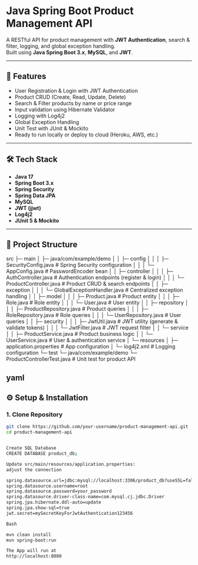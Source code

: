 # Java Spring Boot Product Management API

A RESTful API for product management with **JWT Authentication**, search & filter, logging, and global exception handling.  
Built using **Java Spring Boot 3.x**, **MySQL**, and **JWT**.

---

## 🚀 Features
- User Registration & Login with JWT Authentication
- Product CRUD (Create, Read, Update, Delete)
- Search & Filter products by name or price range
- Input validation using Hibernate Validator
- Logging with Log4j2
- Global Exception Handling
- Unit Test with JUnit & Mockito
- Ready to run locally or deploy to cloud (Heroku, AWS, etc.)

---

## 🛠️ Tech Stack
- **Java 17**
- **Spring Boot 3.x**
- **Spring Security**
- **Spring Data JPA**
- **MySQL**
- **JWT (jjwt)**
- **Log4j2**
- **JUnit 5 & Mockito**

---

## 📂 Project Structure
src
├─ main
│ ├─ java/com/example/demo
│ │ ├─ config
│ │ │ ├─ SecurityConfig.java # Spring Security configuration
│ │ │ └─ AppConfig.java # PasswordEncoder bean
│ │ ├─ controller
│ │ │ ├─ AuthController.java # Authentication endpoints (register & login)
│ │ │ └─ ProductController.java # Product CRUD & search endpoints
│ │ ├─ exception
│ │ │ └─ GlobalExceptionHandler.java # Centralized exception handling
│ │ ├─ model
│ │ │ ├─ Product.java # Product entity
│ │ │ ├─ Role.java # Role entity
│ │ │ └─ User.java # User entity
│ │ ├─ repository
│ │ │ ├─ ProductRepository.java # Product queries
│ │ │ ├─ RoleRepository.java # Role queries
│ │ │ └─ UserRepository.java # User queries
│ │ ├─ security
│ │ │ ├─ JwtUtil.java # JWT utility (generate & validate tokens)
│ │ │ └─ JwtFilter.java # JWT request filter
│ │ └─ service
│ │ ├─ ProductService.java # Product business logic
│ │ └─ UserService.java # User & authentication service
│ └─ resources
│ ├─ application.properties # App configuration
│ └─ log4j2.xml # Logging configuration
└─ test
└─ java/com/example/demo
└─ ProductControllerTest.java # Unit test for product API

yaml
---

## ⚙️ Setup & Installation
### 1. Clone Repository
```bash
git clone https://github.com/your-username/product-management-api.git
cd product-management-api


Create SQL Database
CREATE DATABASE product_db;

Update src/main/resources/application.properties:
adjust the connection

spring.datasource.url=jdbc:mysql://localhost:3306/product_db?useSSL=false&allowPublicKeyRetrieval=true&serverTimezone=UTC
spring.datasource.username=root
spring.datasource.password=your_password
spring.datasource.driver-class-name=com.mysql.cj.jdbc.Driver
spring.jpa.hibernate.ddl-auto=update
spring.jpa.show-sql=true
jwt.secret=mySecretKeyForJwtAuthentication123456

Bash 

mvn clean install
mvn spring-boot:run

The App will run at
http://localhost:8080

